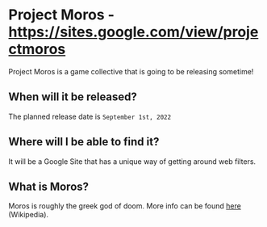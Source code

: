 # Project Moros - https://sites.google.com/view/projectmoros

Project Moros is a game collective that is going to be releasing sometime!

## When will it be released?

The planned release date is `September 1st, 2022`

## Where will I be able to find it?

It will be a Google Site that has a unique way of getting around web filters.

## What is Moros?

Moros is roughly the greek god of doom. More info can be found [here](https://en.wikipedia.org/wiki/Moros) (Wikipedia).
